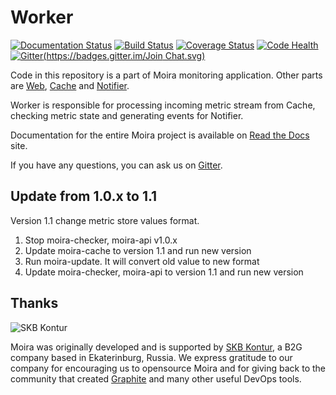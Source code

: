 # Worker

[![Documentation Status](https://readthedocs.org/projects/moira/badge/?version=latest)](http://moira.readthedocs.org/en/latest/?badge=latest) [![Build Status](https://travis-ci.org/moira-alert/worker.svg?branch=master)](https://travis-ci.org/moira-alert/worker) [![Coverage Status](https://coveralls.io/repos/moira-alert/worker/badge.svg?branch=master&service=github)](https://coveralls.io/github/moira-alert/worker?branch=master) [![Code Health](https://landscape.io/github/moira-alert/worker/master/landscape.svg?style=flat)](https://landscape.io/github/moira-alert/worker/master) [![Gitter](https://badges.gitter.im/Join Chat.svg)](https://gitter.im/moira-alert/moira?utm_source=badge&utm_medium=badge&utm_campaign=badge)


Code in this repository is a part of Moira monitoring application. Other parts are [Web][web], [Cache][cache] and [Notifier][notifier].

Worker is responsible for processing incoming metric stream from Cache, checking metric state and generating events for Notifier.

Documentation for the entire Moira project is available on [Read the Docs][readthedocs] site.

If you have any questions, you can ask us on [Gitter][gitter].

## Update from 1.0.x to 1.1

Version 1.1 change metric store values format.

1. Stop moira-checker, moira-api v1.0.x
2. Update moira-cache to version 1.1 and run new version
3. Run moira-update. It will convert old value to new format
4. Update moira-checker, moira-api to version 1.1 and run new version

## Thanks

![SKB Kontur](https://kontur.ru/theme/ver-1652188951/common/images/logo_english.png)

Moira was originally developed and is supported by [SKB Kontur][kontur], a B2G company based in Ekaterinburg, Russia. We express gratitude to our company for encouraging us to opensource Moira and for giving back to the community that created [Graphite][graphite] and many other useful DevOps tools.


[web]: https://github.com/moira-alert/web
[cache]: https://github.com/moira-alert/cache
[notifier]: https://github.com/moira-alert/notifier
[readthedocs]: http://moira.readthedocs.org
[gitter]: https://gitter.im/moira-alert/moira
[kontur]: https://kontur.ru/eng/about
[graphite]: http://graphite.readthedocs.org

